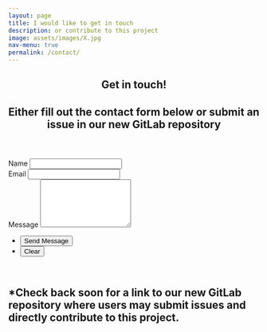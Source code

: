 ```yaml
---
layout: page
title: I would like to get in touch
description: or contribute to this project
image: assets/images/X.jpg
nav-menu: true
permalink: /contact/
---
```


<section id="one">
	<div class="inner">
		<header class="major">
			<h1>Get in touch!</h1>
			<h2>Either fill out the contact form below or submit an issue in our new <strong>GitLab repository</strong></h2>
		</header>
		
<section id="contact">
	<div class="inner">
		<section>
			<form action="https://formspree.io/{{ site.email }}" method="POST">
				<div class="field half first">
					<label for="name">Name</label>
					<input type="text" name="name" id="name" />
				</div>
				<div class="field half">
					<label for="email">Email</label>
					<input type="text" name="_replyto" id="email" />
				</div>
				<div class="field">
					<label for="message">Message</label>
					<textarea name="message" id="message" rows="6"></textarea>
				</div>
				<ul class="actions">
					<li><input type="submit" value="Send Message" class="special" /></li>
					<li><input type="reset" value="Clear" /></li>
				</ul>
			</form>
		</section>
	</div>
</section>
<br>

<h2 id="content">*Check back soon for a link to our new <strong>GitLab repository</strong> where users may submit issues and directly contribute to this project.</h2>
